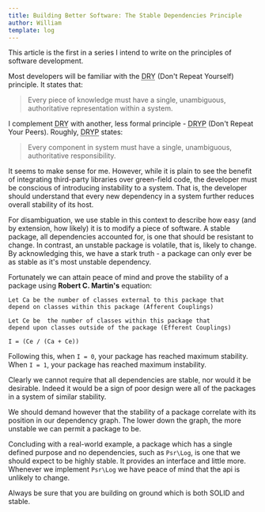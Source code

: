 ```yaml
---
title: Building Better Software: The Stable Dependencies Principle
author: William
template: log
---
```


This article is the first in a series I intend to write on the principles of software development.

Most developers will be familiar with the <abbr title="Don't Repeat Yourself">DRY</abbr> (Don't Repeat Yourself) 
principle. It states that:

> Every piece of knowledge must have a single, unambiguous, authoritative representation within a system.

I complement <abbr title="Don't Repeat Yourself">DRY</abbr> with another, less formal principle - 
<abbr title="Don't Repeat Your Peers">DRYP</abbr> (Don't Repeat Your Peers). Roughly, 
<abbr title="Don't Repeat Your Peers">DRYP</abbr> states:

> Every component in system must have a single, unambiguous, authoritative responsibility.

It seems to make sense for me. However, while it is plain to see the benefit of integrating third-party libraries over 
green-field code, the developer must be conscious of introducing instability to a system. That is, the developer 
should understand that every new dependency in a system further reduces overall stability of its host.

For disambiguation, we use stable in this context to describe how easy (and by extension, how likely) it is
to modify a piece of software. A stable package, all dependencies accounted for, is one that should be resistant to 
change. In contrast, an unstable package is volatile, that is, likely to change. By acknowledging this, we have a
stark truth - a package can only ever be as stable as it's most unstable dependency.

Fortunately we can attain peace of mind and prove the stability of a package using **Robert C. Martin's** equation:

    Let Ca be the number of classes external to this package that
    depend on classes within this package (Afferent Couplings)

    Let Ce be  the number of classes within this package that
    depend upon classes outside of the package (Efferent Couplings)

    I = (Ce / (Ca + Ce))

Following this, when `I = 0`, your package has reached maximum stability. When `I = 1`, your package has reached 
maximum instability.

Clearly we cannot require that all dependencies are stable, nor would it be desirable. Indeed it would be a sign of 
poor design were all of the packages in a system of similar stability.

We should demand however that the stability of a package correlate with its position in our dependency graph. The 
lower down the graph, the more unstable we can permit a package to be.

Concluding with a real-world example, a package which has a single defined purpose and no dependencies, such as 
`Psr\Log`, is one that we should expect to be highly stable. It provides an interface and little more. Whenever we
implement `Psr\Log` we have peace of mind that the api is unlikely to change.

Always be sure that you are building on ground which is both SOLID and stable.